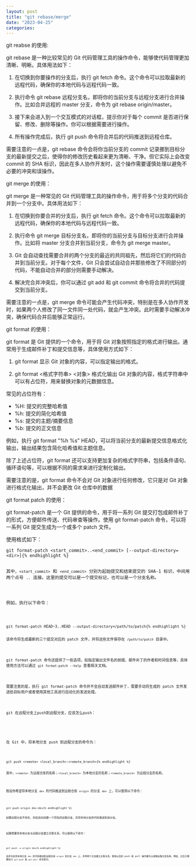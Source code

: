 ```yaml
---
layout: post
title: "git rebase/merge"
date: "2023-04-25"
categories: 
---
```

<p>git reabse 的使用:</p>

<div id="rtf11795">
<div>
<p>git rebase 是一种比较常见的 Git 代码管理工具的操作命令，能够使代码管理更加清晰、明晰。具体用法如下：</p>

<ol>
	<li>
	<p>在切换到你要操作的分支后，执行 git fetch 命令。这个命令可以拉取最新的远程代码，确保你的本地代码与远程代码一致。</p>
	</li>
	<li>
	<p>执行命令 git rebase 远程分支名，即将你的当前分支与远程分支进行合并操作。比如合并远程的 master 分支，命令为 git rebase origin/master。</p>
	</li>
	<li>
	<p>接下来会进入到一个交互模式的对话框，提示你对于每个 commit 是否进行保留、修改、删除等操作。你可以根据需要进行操作。</p>
	</li>
	<li>
	<p>所有操作完成后，执行 git push 命令将合并后的代码推送到远程仓库。</p>
	</li>
</ol>

<p>需要注意的一点是，git rebase 命令会将你当前分支的 commit 记录挪到目标分支的最新提交之后，使得你的修改历史看起来更为清晰、干净。但它实际上会改变 commit 的 SHA 标识，因此在多人协作开发时，这个操作需要谨慎处理以避免不必要的冲突和误操作。</p>

<p>git merge 的使用：</p>

<p>git merge 是一种常见的 Git 代码管理工具的操作命令，用于将多个分支的代码合并到一个分支中。具体用法如下：</p>

<ol>
	<li>
	<p>在切换到你要合并的分支后，执行 git fetch 命令。这个命令可以拉取最新的远程代码，确保你的本地代码与远程代码一致。</p>
	</li>
	<li>
	<p>执行命令 git merge 目标分支名，即将你的当前分支与目标分支进行合并操作。比如将 master 分支合并到当前分支，命令为 git merge master。</p>
	</li>
	<li>
	<p>Git 会自动查找需要合并的两个分支的最近的共同祖先，然后将它们的代码合并到当前分支。对于每个文件，Git 只会尝试自动合并那些修改了不同部分的代码，不能自动合并的部分则需要手动解决。</p>
	</li>
	<li>
	<p>解决完合并冲突后，你可以通过 git add 和 git commit 命令将合并的代码提交到当前分支。</p>
	</li>
</ol>

<p>需要注意的一点是，git merge 命令可能会产生代码冲突，特别是在多人协作开发时，如果两个人修改了同一文件同一处代码，就会产生冲突。此时需要手动解决冲突，确保代码合并后能够正常运行。</p>

<p>git format 的使用：</p>

<p>git format 是 Git 提供的一个命令，用于将 Git 对象按照指定的格式进行输出。通常用于生成邮件补丁和提交信息等，具体使用方式如下：</p>

<ol>
	<li>
	<p>git format 显示 Git 对象的内容，可以指定输出的格式。</p>
	</li>
	<li>
	<p>git format &lt;格式字符串&gt; &lt;对象&gt; 格式化输出 Git 对象的内容，格式字符串中可以有占位符，用来替换对象的元数据信息。</p>
	</li>
</ol>

<p>常见的占位符有：</p>

<ul>
	<li>%H: 提交的完整哈希值</li>
	<li>%h: 提交的简化哈希值</li>
	<li>%s: 提交的主题/摘要信息</li>
	<li>%b: 提交的正文信息</li>
</ul>

<p>例如，执行 git format &quot;%h %s&quot; HEAD，可以将当前分支的最新提交信息格式化输出，输出结果包含简化哈希值和主题信息。</p>

<p>除了上述占位符，git format 还可以支持更加复杂的格式字符串，包括条件语句、循环语句等，可以根据不同的需求来进行定制化输出。</p>

<p>需要注意的是，git format 命令不会对 Git 对象进行任何修改，它只是对 Git 对象进行格式化输出，并不会更改 Git 仓库中的数据</p>

<p>git format patch 的使用：</p>

<p>git format-patch 是一个 Git 提供的命令，用于将一系列 Git 提交打包成邮件补丁的形式，方便邮件传送、代码审查等操作。使用 git format-patch 命令，可以将一系列 Git 提交生成为一个或多个 patch 文件。</p>

<p>使用格式如下：</p>

<pre>
<code>git format-patch &lt;start_commit&gt;..&lt;end_commit&gt; [--output-directory=&lt;dir&gt;]{% endhighlight %}

<p>其中，<code>&lt;start_commit&gt;</code> 和 <code>&lt;end_commit&gt;</code> 分别为起始提交和结束提交的 SHA-1 标识，中间用两个点号 <code>..</code> 连接。这里的提交可以是一个提交标记，也可以是一个分支名称。</p>

<p>例如，执行以下命令：</p>

<pre>
<code>git format-patch HEAD~3..HEAD --output-directory=/path/to/patch{% endhighlight %}

<p>该命令将生成最新的三个提交对应的 patch 文件，并将这些文件保存在 <code>/path/to/patch</code> 目录中。</p>

<p>git format-patch 命令还提供了一些选项，如指定输出文件名的前缀、邮件补丁的作者和时间信息等，具体使用方法可以通过 <code>git format-patch --help</code> 查看相关文档。</p>

<p>需要注意的是，执行 git format-patch 命令并不会自动发送邮件补丁，需要手动将生成的 patch 文件发送给目标用户或者使用其他工具进行自动化的发送处理。</p>

<p>git 在远程分支上push到远程分支，应该怎么push：</p>

<div id="rtf11851">
<div>
<p>在 Git 中，将本地分支 push 到远程分支的命令为：</p>

<pre>
<code>git push &lt;remote&gt; &lt;local_branch&gt;:&lt;remote_branch&gt;{% endhighlight %}

<p>其中，<code>&lt;remote&gt;</code> 为远程仓库的名称；<code>&lt;local_branch&gt;</code> 为本地分支的名称；<code>&lt;remote_branch&gt;</code> 为远程分支的名称。</p>

<p>假设你希望将本地分支 <code>dev</code> 的代码推送到远程仓库 <code>origin</code> 的分支 <code>dev</code> 上，可以使用以下命令：</p>

<pre>
<code>git push origin dev:dev{% endhighlight %}

<p>如果远程分支不存在，则会自动创建一个同名的远程分支，并将本地分支的代码推送到该分支。</p>

<p>如果想要将本地分支与远程分支建立关联关系，可以使用以下命令：</p>

<pre>
<code>git push -u origin dev{% endhighlight %}

<p>该命令会将本地分支 <code>dev</code> 的代码推送到远程仓库 <code>origin</code> 的分支 <code>dev</code> 上，并将两个分支建立关联关系，使得以后的 push 和 pull 操作都可以省略远程分支名称。例如，之后只需要执行 <code>git push</code> 和 <code>git pull</code> 命令即可。</p>
</div>
</div>
</div>
</div>

<p>&nbsp;</p>

